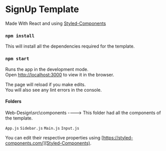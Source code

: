 # SignUp Template

Made With React and using [Styled-Components](https://github.com/styled-components/styled-components)

### `npm install`

This will install all the dependencies required for the template.

### `npm start`

Runs the app in the development mode.\
Open [http://localhost:3000](http://localhost:3000) to view it in the browser.

The page will reload if you make edits.\
You will also see any lint errors in the console.

#### Folders

Web-Design\src\components ----> This folder had all the components of the template.

`App.js`
`Sidebar.js`
`Main.js`
`Input.js`

You can edit their respective properties using [https://styled-components.com/](Styled-Components).





